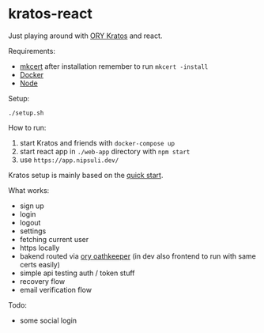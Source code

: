 # kratos-react

Just playing around with [ORY Kratos](https://www.ory.sh/kratos) and react.

Requirements:

* [mkcert](https://github.com/FiloSottile/mkcert) after installation remember to run `mkcert -install`
* [Docker](https://docs.docker.com/engine/install/)
* [Node](https://nodejs.org/en/download/)

Setup:

`./setup.sh`

How to run:

1. start Kratos and friends with `docker-compose up`
2. start react app in `./web-app` directory with `npm start`
3. use `https://app.nipsuli.dev/`

Kratos setup is mainly based on the [quick start](https://www.ory.sh/kratos/docs/quickstart).


What works:
* sign up
* login
* logout
* settings
* fetching current user
* https locally
* bakend routed via [ory oathkeeper](https://www.ory.sh/oathkeeper/) (in dev also frontend to run with same certs easily)
* simple api testing auth / token stuff
* recovery flow
* email verification flow

Todo:
* some social login

